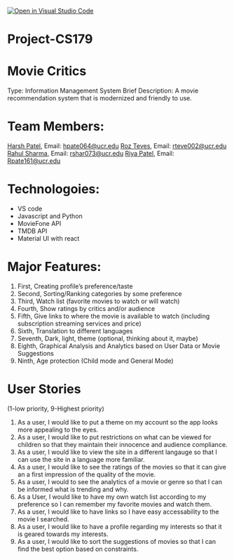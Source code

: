 [![Open in Visual Studio Code](https://classroom.github.com/assets/open-in-vscode-718a45dd9cf7e7f842a935f5ebbe5719a5e09af4491e668f4dbf3b35d5cca122.svg)](https://classroom.github.com/online_ide?assignment_repo_id=11509562&assignment_repo_type=AssignmentRepo)
# Project-CS179


# Movie Critics
Type: Information Management System
Brief Description: 
A movie recommendation system that is modernized and friendly to use.



# Team Members:
[Harsh Patel](https://github.com/hp6164), Email: hpate064@ucr.edu
[Roz Teves](https://github.com/CC-Sev), Email: rteve002@ucr.edu 
[Rahul Sharma](https://github.com/RS99), Email: rshar073@ucr.edu
[Riya Patel](https://github.com/Patelriyaaa), Email: Rpate161@ucr.edu

# Technologoies:
- VS code
- Javascript and Python
- MovieFone API
- TMDB API
- Material UI with react

# Major Features:

1. First, Creating profile’s preference/taste
2. Second, Sorting/Ranking categories by some preference
3. Third, Watch list (favorite movies to watch or will watch)
4. Fourth, Show ratings by critics and/or audience
5. Fifth, Give links to where the movie is available to watch (including subscription streaming services and price)
6. Sixth, Translation to different languages
7. Seventh, Dark, light, theme (optional, thinking about it, maybe)
8. Eighth, Graphical Analysis and Analytics based on User Data or Movie Suggestions
9. Ninth, Age protection (Child mode and General Mode)


# User Stories
(1-low priority, 9-Highest priority)

1. As a user, I would like to put a theme on my account so the app looks more appealing to the eyes.
2. As a user, I would like to put restrictions on what can be viewed for children so that they maintain their innocence and audience compliance.
3. As a user, I would like to view the site in a different langauge so that I can use the site in a language more familiar.
4. As a user, I would like to see the ratings of the movies so that it can give an a first impression of the quality of the movie.
5. As a user, I would to see the analytics of a movie or genre so that I can be informed what is trending and why.
6. As a User, I would like to have my own watch list according to my preference so I can remember my favorite movies and watch them.
7. As a user, I would like to have links so I have easy accessability to the movie I searched.
8. As a user, I would like to have a profile regarding my interests so that it is geared towards my interests.
9. As a user, I would like to sort the suggestions of movies so that I can find the best option based on constraints.






